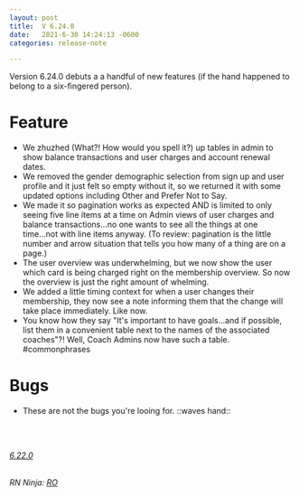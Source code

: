```yaml
---
layout: post
title:  V 6.24.0
date:   2021-6-30 14:24:13 -0600
categories: release-note

---
```

Version 6.24.0 debuts a a handful of new features (if the hand happened to belong to a six-fingered person). 

# Feature

- We zhuzhed (What?! How would you spell it?) up tables in admin to show balance transactions and user charges and account renewal dates. 
- We removed the gender demographic selection from sign up and user profile and it just felt so empty without it, so we returned it with some updated options including Other and Prefer Not to Say.
- We made it so pagination works as expected AND is limited to only seeing five line items at a time on Admin views of user charges and balance transactions...no one wants to see all the things at one time...not with line items anyway. (To review: pagination is the little number and arrow situation that tells you how many of a thing are on a page.)
- The user overview was underwhelming, but we now show the user which card is being charged right on the membership overview. So now the overview is just the right amount of whelming.  
- We added a little timing context for when a user changes their membership, they now see a note informing them that the change will take place immediately. Like now. 
- You know how they say "It's important to have goals...and if possible, list them in a convenient table next to the names of the associated coaches"?! Well, Coach Admins now have such a table. #commonphrases


# Bugs

- These are not the bugs you're looing for. ::waves hand:: 



<br/>


<br/>

*[6.22.0](https://github.com/streetparking/my-streetparking/releases/tag/v6.22.0)*
<br/>
<br/>


_RN Ninja: [RO](https://github.com/robyanna)_
 
 
 